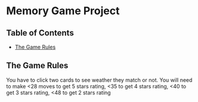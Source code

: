 # Memory Game Project

## Table of Contents

* [The Game Rules](#instructions)

## The Game Rules
You have to click two cards to see weather they match or not.
You will need to make <28 moves to get 5 stars rating, <35 to get 4 stars rating, <40 to get 3 stars rating, <48 to get 2 stars rating
